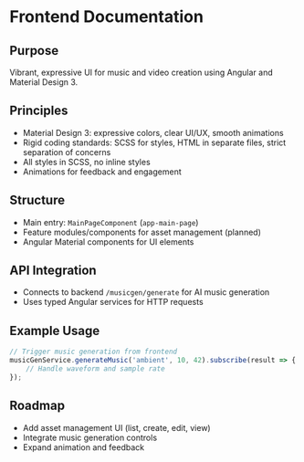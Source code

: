 # Frontend Documentation

## Purpose
Vibrant, expressive UI for music and video creation using Angular and Material Design 3.

## Principles
- Material Design 3: expressive colors, clear UI/UX, smooth animations
- Rigid coding standards: SCSS for styles, HTML in separate files, strict separation of concerns
- All styles in SCSS, no inline styles
- Animations for feedback and engagement

## Structure
- Main entry: `MainPageComponent` (`app-main-page`)
- Feature modules/components for asset management (planned)
- Angular Material components for UI elements

## API Integration
- Connects to backend `/musicgen/generate` for AI music generation
- Uses typed Angular services for HTTP requests

## Example Usage
```typescript
// Trigger music generation from frontend
musicGenService.generateMusic('ambient', 10, 42).subscribe(result => {
	// Handle waveform and sample rate
});
```

## Roadmap
- Add asset management UI (list, create, edit, view)
- Integrate music generation controls
- Expand animation and feedback